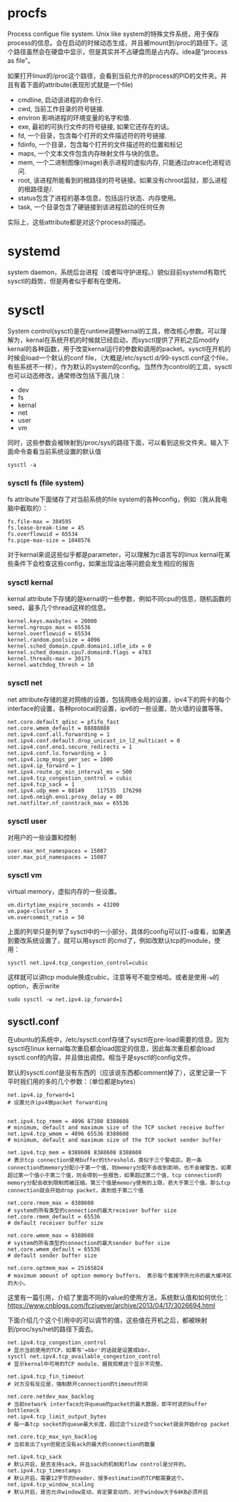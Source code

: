 # procfs
Process configue file system. Unix like system的特殊文件系统，用于保存process的信息。会在启动的时候动态生成，并且被mount到/proc的路径下。这个路径虽然会在硬盘中显示，但是其实并不占硬盘而是占内存。idea是“process as file”。

如果打开linux的/proc这个路径，会看到当前允许的process的PID的文件夹。并且有着下面的attribute(表现形式就是一个file)
* cmdline, 启动该进程的命令行.
* cwd, 当前工作目录的符号链接.
* environ 影响进程的环境变量的名字和值.
* exe, 最初的可执行文件的符号链接, 如果它还存在的话。
* fd, 一个目录，包含每个打开的文件描述符的符号链接.
* fdinfo, 一个目录，包含每个打开的文件描述符的位置和标记
* maps, 一个文本文件包含内存映射文件与块的信息。
* mem, 一个二进制图像(image)表示进程的虚拟内存, 只能通过ptrace化进程访问.
* root, 该进程所能看到的根路径的符号链接。如果没有chroot监狱，那么进程的根路径是/.
* status包含了进程的基本信息，包括运行状态、内存使用。
* task, 一个目录包含了硬链接到该进程启动的任何任务

实际上，这些attribute都是对这个process的描述。

# systemd
system daemon，系统后台进程（或者叫守护进程。）貌似目前systemd有取代sysctl的趋势，但是两者似乎都有在使用。

# sysctl
System control(sysctl)是在runtime调整kernal的工具，修改核心参数。可以理解为，kernal在系统开机的时候就已经启动，而sysctl提供了开机之后modify kernal的各种函数，用于改变kernal运行的参数和调用的packet。sysctl在开机的时候会load一个默认的conf file，（大概是/etc/sysctl.d/99-sysctl.conf这个file，有些系统不一样），作为默认的system的config。当然作为control的工具，sysctl也可以动态修改，通常修改包括下面几块：
* dev
* fs
* kernal
* net
* user
* vm

同时，这些参数会被映射到/proc/sys的路径下面，可以看到这些文件夹。输入下面命令查看当前系统设置的默认值
```console
sysctl -a
```

### sysctl fs (file system)
fs attribute下面储存了对当前系统的file system的各种config，例如（我从我电脑中截取的）：
```console
fs.file-max = 384595
fs.lease-break-time = 45
fs.overflowuid = 65534
fs.pipe-max-size = 1048576
```
对于kernal来说这些似乎都是parameter，可以理解为c语言写的linux kernal在某些条件下会检查这些config，如果出现溢出等问题会发生相应的报告

### sysctl kernal
kernal attribute下存储的是kernal的一些参数，例如不同cpu的信息，随机函数的seed，最多几个thread这样的信息。
```console
kernel.keys.maxbytes = 20000
kernel.ngroups_max = 65536
kernel.overflowuid = 65534
kernel.random.poolsize = 4096
kernel.sched_domain.cpu0.domain1.idle_idx = 0
kernel.sched_domain.cpu7.domain0.flags = 4783
kernel.threads-max = 30175
kernel.watchdog_thresh = 10
```

### sysctl net
net attribute存储的是对网络的设置，包括网络全局的设置，ipv4下的网卡的每个interface的设置，各种protocal的设置，ipv6的一些设置，防火墙的设置等等。
```console
net.core.default_qdisc = pfifo_fast
net.core.wmem_default = 88888888
net.ipv4.conf.all.forwarding = 1
net.ipv4.conf.default.drop_unicast_in_l2_multicast = 0
net.ipv4.conf.eno1.secure_redirects = 1
net.ipv4.conf.lo.forwarding = 1
net.ipv4.icmp_msgs_per_sec = 1000
net.ipv4.ip_forward = 1
net.ipv4.route.gc_min_interval_ms = 500
net.ipv4.tcp_congestion_control = cubic
net.ipv4.tcp_sack = 1
net.ipv4.udp_mem = 88149	117535	176298
net.ipv6.neigh.eno1.proxy_delay = 80
net.netfilter.nf_conntrack_max = 65536
```

### sysctl user
对用户的一些设置和控制
```console
user.max_mnt_namespaces = 15087
user.max_pid_namespaces = 15087
```

### sysctl vm
virtual memory，虚拟内存的一些设置。
```console
vm.dirtytime_expire_seconds = 43200
vm.page-cluster = 3
vm.overcommit_ratio = 50
```

上面的列举只是列举了sysctl中的一小部分，具体的config可以打-a查看，如果遇到要改系统设置了，就可以用sysctl 的cmd了，例如改默认tcp的module，使用：
```console
sysctl net.ipv4.tcp_congestion_control=cubic
```
这样就可以讲tcp module换成cubic，注意等号不能空格哈。或者是使用`-w`的option，表示write
```console
sudo sysctl -w net.ipv4.ip_forward=1
```

## sysctl.conf
在ubuntu的系统中，/etc/sysctl.conf存储了sysctl在pre-load需要的信息。因为sysctl在linux kernal每次重启都会load固定的信息，因此每次重启都会load sysctl.conf的内容，并且做出调控。相当于是sysctl的config文件。

默认的sysctl.conf是没有东西的（应该说东西都comment掉了），这里记录一下平时我们用的多的几个参数：（单位都是bytes）
```console
net.ipv4.ip_forward=1 
# 设置允许ipv4做packet forwarding


net.ipv4.tcp_rmem = 4096 87380 8388608
# minimum, default and maximum size of the TCP socket receive buffer
net.ipv4.tcp_wmem = 4096 65536 8388608
# minimum, default and maximum size of the TCP socket sender buffer

net.ipv4.tcp_mem = 8388608 8388608 8388608 
# 表示tcp connection使用buffer的threshold，类似于三个警戒区。若一条connection的memory分配小于第一个值，则memory分配不会收到影响，也不会被警告。如果超过第一个值小于第二个值，则会得到一些报告，如果超过第二个值，tcp connection的memory分配会收到限制而被压缩。第三个值是memory使用的上限，若大于第三个值，那么tcp connection就会开始drop packet，直到低于第二个值

net.core.rmem_max = 8388608
# system的所有类型的connection的最大receiver buffer size
net.core.rmem_default = 65536
# default receiver buffer size

net.core.wmem_max = 8388608
# system的所有类型的connection的最大sender buffer size
net.core.wmem_default = 65536
# default sender buffer size

net.core.optmem_max = 25165824
# maximum amount of option memory buffers， 表示每个套接字所允许的最大缓冲区的大小。
```

这里有一篇引用，介绍了里面不同的value的使用方法，系统默认值和如何优化：
https://www.cnblogs.com/fczjuever/archive/2013/04/17/3026694.html

下面介绍几个这个引用中的可以调节的值，这些值在开机之后，都被映射到/proc/sys/net的路径下面去。
```console
net.ipv4.tcp_congestion_control
# 显示当前使用的TCP，如果写'=bbr'的话就是设置成bbr。
sysctl net.ipv4.tcp_available_congestion_control
# 显示kernal中可用的TCP module，据我观察这个显示不完整。

net.ipv4.tcp_fin_timeout
# 对方没有反应是，强制断开connection的timeout时间

net.core.netdev_max_backlog
# 当前network interface允许queue的packet的最大数据，即平时说的buffer bottleneck
net.ipv4.tcp_limit_output_bytes
# 每一条tcp socket的queue最大长度，超过这个size这个socket就会开始drop packet

net.core.tcp_max_syn_backlog
# 当前发出了syn但是还没有ack的最大的connection的数量

net.ipv4.tcp_sack
# 默认开启，是否支持sack，并且sack的机制和flow control是分开的。
net.ipv4.tcp_timestamps
# 默认开启，需要12字节的header，很多estimation的TCP都需要这个。
net.ipv4.tcp_window_scaling
# 默认开启，是否允许window变动，肯定要变动的，对于window大于64KB必须开启
```







